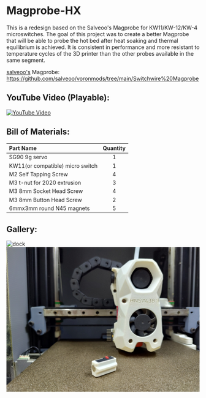 # Magprobe-HX
This is a redesign based on the Salveoo's Magprobe for KW11/KW-12/KW-4 microswitches. The goal of this project was to create a better Magprobe that will be able to probe the hot bed after heat soaking and thermal equilibrium is achieved. It is consistent in performance and more resistant to temperature cycles of the 3D printer than the other probes available in the same segment.

[salveoo's](https://github.com/salveoo) Magprobe: https://github.com/salveoo/voronmods/tree/main/Switchwire%20Magprobe

## YouTube Video (Playable):
[![YouTube Video](https://i.ytimg.com/vi/WUqhr0og7ug/maxresdefault.jpg)](https://www.youtube.com/watch?v=WUqhr0og7ug)

## Bill of Materials:
| Part Name | Quantity |
| :--- | :---: |
| SG90 9g servo | 1 |
| KW11(or compatible) micro switch | 1 |
| M2 Self Tapping Screw | 4 |
| M3 t-nut for 2020 extrusion | 3 |
| M3 8mm Socket Head Screw | 4 |
| M3 8mm Button Head Screw | 2 |
| 6mmx3mm round N45 magnets | 5 |

## Gallery:
![dock ](https://github.com/Kruze17/Magprobe-HX/blob/main/Images/dock.gif)
![model](https://github.com/Kruze17/Magprobe-HX/blob/main/Images/Model_HDR.jpg)

